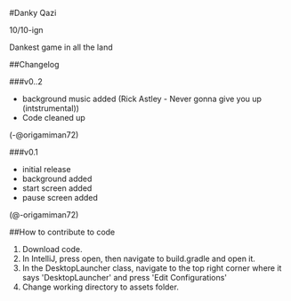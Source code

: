 #Danky Qazi

10/10-ign

Dankest game in all the land

##Changelog

###v0..2

* background music added (Rick Astley - Never gonna give you up (intstrumental))
* Code cleaned up

(-@origamiman72)


###v0.1

* initial release
* background added
* start screen added
* pause screen added

(@-origamiman72)

##How to contribute to code

1. Download code.
2. In IntelliJ, press open, then navigate to build.gradle and open it.
3. In the DesktopLauncher class, navigate to the top right corner where it says 'DesktopLauncher' and press 'Edit Configurations'
4. Change working directory to assets folder.

